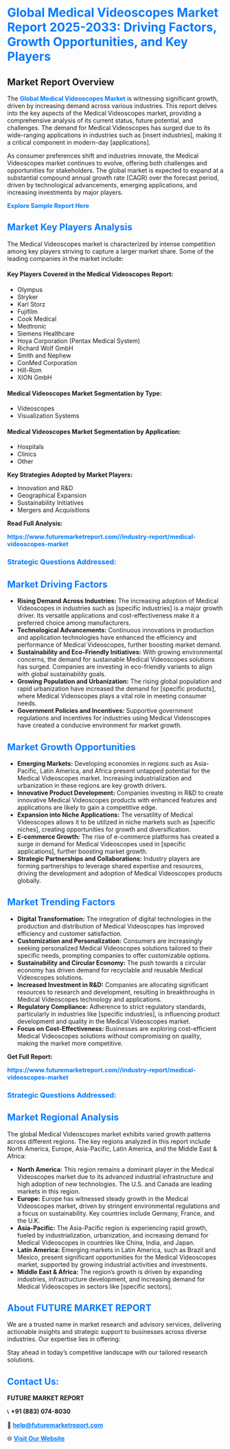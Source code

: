 <h1 style="color: #007BFF;">Global Medical Videoscopes Market Report 2025-2033: Driving Factors, Growth Opportunities, and Key Players</h1>

<section id="overview">
<h2>Market Report Overview</h2>
<p>The <a href="https://www.futuremarketreport.com//industry-report/medical-videoscopes-market" style="color: #007BFF; text-decoration: none;"><strong>Global Medical Videoscopes Market</strong></a> is witnessing significant growth, driven by increasing demand across various industries. This report delves into the key aspects of the Medical Videoscopes market, providing a comprehensive analysis of its current status, future potential, and challenges. The demand for Medical Videoscopes has surged due to its wide-ranging applications in industries such as [insert industries], making it a critical component in modern-day [applications].</p>
<p>As consumer preferences shift and industries innovate, the Medical Videoscopes market continues to evolve, offering both challenges and opportunities for stakeholders. The global market is expected to expand at a substantial compound annual growth rate (CAGR) over the forecast period, driven by technological advancements, emerging applications, and increasing investments by major players.</p>
</section>

<section id="overview">
<p><a href="https://www.futuremarketreport.com//request-sample/reportId=51668" style="color: #007BFF; text-decoration: none;"><strong>Explore Sample Report Here</strong></a></p>
</section>

<section id="key-players">
<h2 style="color: #007BFF;">Market Key Players Analysis</h2>
<p>The Medical Videoscopes market is characterized by intense competition among key players striving to capture a larger market share. Some of the leading companies in the market include:</p>
<h4>Key Players Covered in the Medical Videoscopes Report:</h4>
<ul><li>Olympus</li><li>Stryker</li><li>Karl Storz</li><li>Fujifilm</li><li>Cook Medical</li><li>Medtronic</li><li>Siemens Healthcare</li><li>Hoya Corporation (Pentax Medical System)</li><li>Richard Wolf GmbH</li><li>Smith and Nephew</li><li>ConMed Corporation</li><li>Hill-Rom</li><li>XION GmbH</li></ul>
<h4>Medical Videoscopes Market Segmentation by Type:</h4>
<ul><li>Videoscopes</li><li>Visualization Systems</li></ul>

<h4>Medical Videoscopes Market Segmentation by Application:</h4>
<ul><li>Hospitals</li><li>Clinics</li><li>Other</li></ul>
<p><strong>Key Strategies Adopted by Market Players:</strong></p>
<ul>
<li>Innovation and R&D</li>
<li>Geographical Expansion</li>
<li>Sustainability Initiatives</li>
<li>Mergers and Acquisitions</li>
</ul>
</section>

<section>
<p><strong>Read Full Analysis: </strong></p><a href="https://www.futuremarketreport.com//industry-report/medical-videoscopes-market" style="color: #007BFF; text-decoration: none;"><strong>https://www.futuremarketreport.com//industry-report/medical-videoscopes-market</strong></a>
<h3 style="color: #007BFF;">Strategic Questions Addressed:</h3>
</section>

<section id="driving-factors">
<h2 style="color: #007BFF;">Market Driving Factors</h2>
<ul>
<li><strong>Rising Demand Across Industries:</strong> The increasing adoption of Medical Videoscopes in industries such as [specific industries] is a major growth driver. Its versatile applications and cost-effectiveness make it a preferred choice among manufacturers.</li>
<li><strong>Technological Advancements:</strong> Continuous innovations in production and application technologies have enhanced the efficiency and performance of Medical Videoscopes, further boosting market demand.</li>
<li><strong>Sustainability and Eco-Friendly Initiatives:</strong> With growing environmental concerns, the demand for sustainable Medical Videoscopes solutions has surged. Companies are investing in eco-friendly variants to align with global sustainability goals.</li>
<li><strong>Growing Population and Urbanization:</strong> The rising global population and rapid urbanization have increased the demand for [specific products], where Medical Videoscopes plays a vital role in meeting consumer needs.</li>
<li><strong>Government Policies and Incentives:</strong> Supportive government regulations and incentives for industries using Medical Videoscopes have created a conducive environment for market growth.</li>
</ul>
</section>

<section id="growth-opportunities">
<h2 style="color: #007BFF;">Market Growth Opportunities</h2>
<ul>
<li><strong>Emerging Markets:</strong> Developing economies in regions such as Asia-Pacific, Latin America, and Africa present untapped potential for the Medical Videoscopes market. Increasing industrialization and urbanization in these regions are key growth drivers.</li>
<li><strong>Innovative Product Development:</strong> Companies investing in R&D to create innovative Medical Videoscopes products with enhanced features and applications are likely to gain a competitive edge.</li>
<li><strong>Expansion into Niche Applications:</strong> The versatility of Medical Videoscopes allows it to be utilized in niche markets such as [specific niches], creating opportunities for growth and diversification.</li>
<li><strong>E-commerce Growth:</strong> The rise of e-commerce platforms has created a surge in demand for Medical Videoscopes used in [specific applications], further boosting market growth.</li>
<li><strong>Strategic Partnerships and Collaborations:</strong> Industry players are forming partnerships to leverage shared expertise and resources, driving the development and adoption of Medical Videoscopes products globally.</li>
</ul>
</section>

<section id="trending-factors">
<h2 style="color: #007BFF;">Market Trending Factors</h2>
<ul>
<li><strong>Digital Transformation:</strong> The integration of digital technologies in the production and distribution of Medical Videoscopes has improved efficiency and customer satisfaction.</li>
<li><strong>Customization and Personalization:</strong> Consumers are increasingly seeking personalized Medical Videoscopes solutions tailored to their specific needs, prompting companies to offer customizable options.</li>
<li><strong>Sustainability and Circular Economy:</strong> The push towards a circular economy has driven demand for recyclable and reusable Medical Videoscopes solutions.</li>
<li><strong>Increased Investment in R&D:</strong> Companies are allocating significant resources to research and development, resulting in breakthroughs in Medical Videoscopes technology and applications.</li>
<li><strong>Regulatory Compliance:</strong> Adherence to strict regulatory standards, particularly in industries like [specific industries], is influencing product development and quality in the Medical Videoscopes market.</li>
<li><strong>Focus on Cost-Effectiveness:</strong> Businesses are exploring cost-efficient Medical Videoscopes solutions without compromising on quality, making the market more competitive.</li>
</ul>
</section>

<section>
<p><strong>Get Full Report: </strong></p><a href="https://www.futuremarketreport.com//industry-report/medical-videoscopes-market" style="color: #007BFF; text-decoration: none;"><strong>https://www.futuremarketreport.com//industry-report/medical-videoscopes-market</strong></a>
<h3 style="color: #007BFF;">Strategic Questions Addressed:</h3>
</section>


<section id="regional-analysis">
<h2 style="color: #007BFF;">Market Regional Analysis</h2>
<p>The global Medical Videoscopes market exhibits varied growth patterns across different regions. The key regions analyzed in this report include North America, Europe, Asia-Pacific, Latin America, and the Middle East & Africa:</p>
<ul>
<li><strong>North America:</strong> This region remains a dominant player in the Medical Videoscopes market due to its advanced industrial infrastructure and high adoption of new technologies. The U.S. and Canada are leading markets in this region.</li>
<li><strong>Europe:</strong> Europe has witnessed steady growth in the Medical Videoscopes market, driven by stringent environmental regulations and a focus on sustainability. Key countries include Germany, France, and the U.K.</li>
<li><strong>Asia-Pacific:</strong> The Asia-Pacific region is experiencing rapid growth, fueled by industrialization, urbanization, and increasing demand for Medical Videoscopes in countries like China, India, and Japan.</li>
<li><strong>Latin America:</strong> Emerging markets in Latin America, such as Brazil and Mexico, present significant opportunities for the Medical Videoscopes market, supported by growing industrial activities and investments.</li>
<li><strong>Middle East & Africa:</strong> The region’s growth is driven by expanding industries, infrastructure development, and increasing demand for Medical Videoscopes in sectors like [specific sectors].</li>
</ul>
</section>

<footer>
<h2 style="color: #007BFF;">About FUTURE MARKET REPORT</h2>
<p>We are a trusted name in market research and advisory services, delivering actionable insights and strategic support to businesses across diverse industries. Our expertise lies in offering:</p>

<p>Stay ahead in today’s competitive landscape with our tailored research solutions.</p>

<h2 style="color: #007BFF;">Contact Us:</h2>
<p><strong>FUTURE MARKET REPORT</strong></p>
<p>📞 <strong>+91 (883) 074-8030</strong></p>
<p>📧 <strong><a href="mailto:help@futuremarketreport.com" style="color: #007BFF;">help@futuremarketreport.com</a></strong></p>
<p>🌐 <strong><a href="https://www.futuremarketreport.com/" style="color: #007BFF;">Visit Our Website</a></strong></p>
</footer>